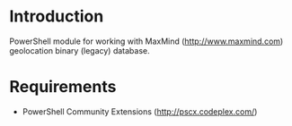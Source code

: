 # Introduction

PowerShell module for working with MaxMind (http://www.maxmind.com) geolocation binary (legacy) database.

# Requirements

+ PowerShell Community Extensions (http://pscx.codeplex.com/)
